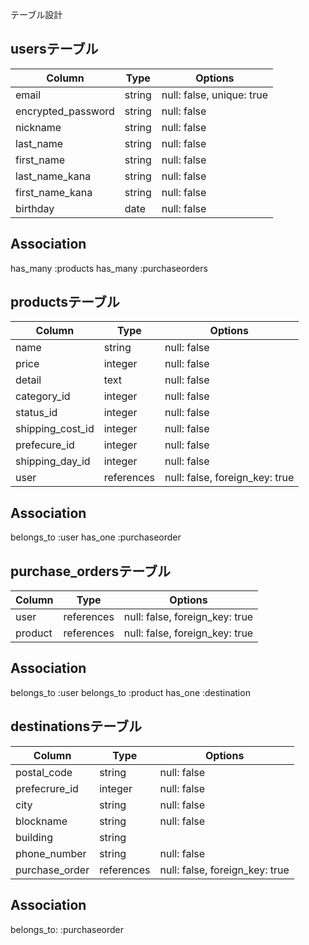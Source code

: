 テーブル設計

## usersテーブル

| Column                 | Type   | Options                   |
| ---------------------- | ------ | ------------------------- |
| email                  | string | null: false, unique: true |
| encrypted_password     | string | null: false               |
| nickname               | string | null: false               |
| last_name              | string | null: false               |
| first_name             | string | null: false               |
| last_name_kana         | string | null: false               |
| first_name_kana        | string | null: false               |
| birthday               | date   | null: false               |

## Association

has_many :products
has_many :purchaseorders

## productsテーブル

| Column             | Type       | Options                        |
| ------------------ | ---------- | ------------------------------ |
| name               | string     | null: false                    |
| price              | integer    | null: false                    |
| detail             | text       | null: false                    |
| category_id        | integer    | null: false                    |
| status_id          | integer    | null: false                    |
| shipping_cost_id   | integer    | null: false                    |
| prefecure_id       | integer    | null: false                    |
| shipping_day_id    | integer    | null: false                    |
| user               | references | null: false, foreign_key: true |
## Association

belongs_to :user
has_one :purchaseorder

## purchase_ordersテーブル

| Column             | Type       | Options                        |
| ------------------ | ---------- | ------------------------------ |
| user               | references | null: false, foreign_key: true |
| product            | references | null: false, foreign_key: true |

## Association

belongs_to :user
belongs_to :product
has_one :destination

## destinationsテーブル

| Column           | Type       | Options                        |
| -----------------| ---------- | ------------------------------ |
| postal_code       | string     | null: false                    |
| prefecrure_id    | integer    | null: false                    |
| city             | string     | null: false                    |
| blockname        | string     | null: false                    |
| building         | string     |                                |
| phone_number      | string     | null: false                    |
| purchase_order    | references | null: false, foreign_key: true |

## Association

belongs_to: :purchaseorder